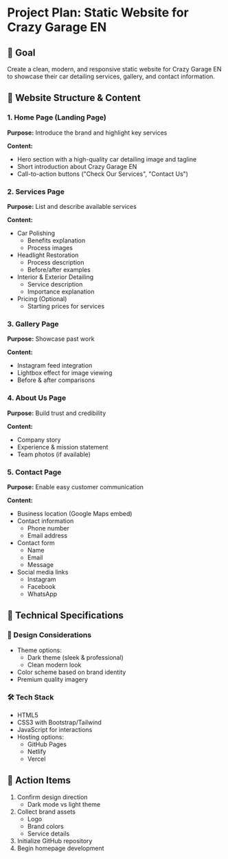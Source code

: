 # Project Plan: Static Website for Crazy Garage EN

## 🎯 Goal
Create a clean, modern, and responsive static website for Crazy Garage EN to showcase their car detailing services, gallery, and contact information.

## 📌 Website Structure & Content

### 1. Home Page (Landing Page)
**Purpose:** Introduce the brand and highlight key services

**Content:**
- Hero section with a high-quality car detailing image and tagline
- Short introduction about Crazy Garage EN
- Call-to-action buttons ("Check Our Services", "Contact Us")

### 2. Services Page
**Purpose:** List and describe available services

**Content:**
- Car Polishing
  - Benefits explanation
  - Process images
- Headlight Restoration
  - Process description
  - Before/after examples
- Interior & Exterior Detailing
  - Service description
  - Importance explanation
- Pricing (Optional)
  - Starting prices for services

### 3. Gallery Page
**Purpose:** Showcase past work

**Content:**
- Instagram feed integration
- Lightbox effect for image viewing
- Before & after comparisons

### 4. About Us Page
**Purpose:** Build trust and credibility

**Content:**
- Company story
- Experience & mission statement
- Team photos (if available)

### 5. Contact Page
**Purpose:** Enable easy customer communication

**Content:**
- Business location (Google Maps embed)
- Contact information
  - Phone number
  - Email address
- Contact form
  - Name
  - Email
  - Message
- Social media links
  - Instagram
  - Facebook
  - WhatsApp

## 📌 Technical Specifications

### 🎨 Design Considerations
- Theme options:
  - Dark theme (sleek & professional)
  - Clean modern look
- Color scheme based on brand identity
- Premium quality imagery

### 🛠 Tech Stack
- HTML5
- CSS3 with Bootstrap/Tailwind
- JavaScript for interactions
- Hosting options:
  - GitHub Pages
  - Netlify
  - Vercel

## 📌 Action Items
1. Confirm design direction
   - Dark mode vs light theme
2. Collect brand assets
   - Logo
   - Brand colors
   - Service details
3. Initialize GitHub repository
4. Begin homepage development
